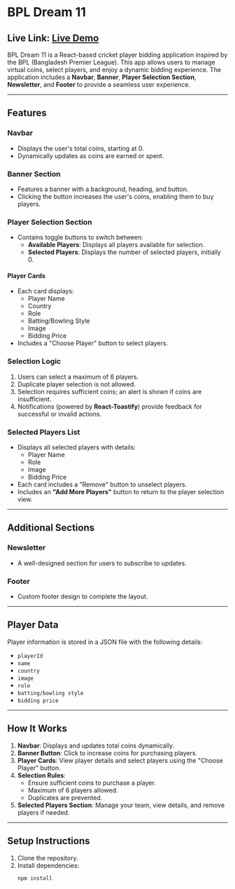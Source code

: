 # BPL Dream 11
## Live Link: [Live Demo](https://need-bpl.surge.sh/)

BPL Dream 11 is a React-based cricket player bidding application inspired by the BPL (Bangladesh Premier League). This app allows users to manage virtual coins, select players, and enjoy a dynamic bidding experience. The application includes a **Navbar**, **Banner**, **Player Selection Section**, **Newsletter**, and **Footer** to provide a seamless user experience.

---

## Features

### Navbar
- Displays the user's total coins, starting at 0.
- Dynamically updates as coins are earned or spent.

### Banner Section
- Features a banner with a background, heading, and button.
- Clicking the button increases the user's coins, enabling them to buy players.

### Player Selection Section
- Contains toggle buttons to switch between:
  - **Available Players**: Displays all players available for selection.
  - **Selected Players**: Displays the number of selected players, initially 0.

#### Player Cards
- Each card displays:
  - Player Name
  - Country
  - Role
  - Batting/Bowling Style
  - Image
  - Bidding Price
- Includes a "Choose Player" button to select players.

### Selection Logic
1. Users can select a maximum of 6 players.
2. Duplicate player selection is not allowed.
3. Selection requires sufficient coins; an alert is shown if coins are insufficient.
4. Notifications (powered by **React-Toastify**) provide feedback for successful or invalid actions.

### Selected Players List
- Displays all selected players with details:
  - Player Name
  - Role
  - Image
  - Bidding Price
- Each card includes a "Remove" button to unselect players.
- Includes an **"Add More Players"** button to return to the player selection view.

---

## Additional Sections

### Newsletter
- A well-designed section for users to subscribe to updates.

### Footer
- Custom footer design to complete the layout.

---

## Player Data
Player information is stored in a JSON file with the following details:
- `playerId`
- `name`
- `country`
- `image`
- `role`
- `batting/bowling style`
- `bidding price`

---

## How It Works

1. **Navbar**: Displays and updates total coins dynamically.
2. **Banner Button**: Click to increase coins for purchasing players.
3. **Player Cards**: View player details and select players using the "Choose Player" button.
4. **Selection Rules**:
   - Ensure sufficient coins to purchase a player.
   - Maximum of 6 players allowed.
   - Duplicates are prevented.
5. **Selected Players Section**: Manage your team, view details, and remove players if needed.

---

## Setup Instructions

1. Clone the repository.
2. Install dependencies:
   ```bash
   npm install
